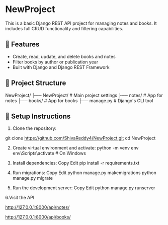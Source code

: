 # NewProject

This is a basic Django REST API project for managing notes and books. It includes full CRUD functionality and filtering capabilities.

## 🔧 Features

- Create, read, update, and delete books and notes
- Filter books by author or publication year
- Built with Django and Django REST Framework

## 📁 Project Structure

NewProject/
├── NewProject/ # Main project settings
├── notes/ # App for notes
├── books/ # App for books
├── manage.py # Django's CLI tool


## 🚀 Setup Instructions

1. Clone the repository:
  
  git clone https://github.com/ShivaReddy4/NewProject.git
  cd NewProject

2. Create virtual environment and activate:
 python -m venv env
 env\Scripts\activate  # On Windows

3. Install dependencies:
 Copy
 Edit
 pip install -r requirements.txt

4. Run migrations:
 Copy
 Edit
 python manage.py makemigrations
 python manage.py migrate

5. Run the development server:
 Copy
 Edit
 python manage.py runserver

6.Visit the API

http://127.0.0.1:8000/api/notes/

http://127.0.0.1:8000/api/books/
